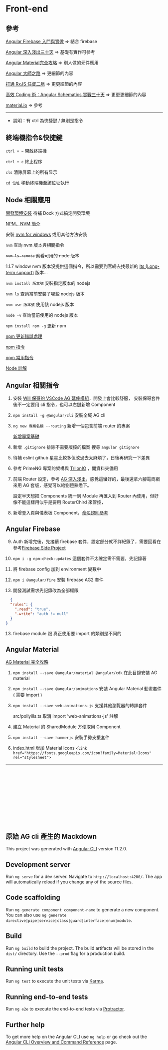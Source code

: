 # Front-end

## 參考

[Angular Firebase 入門與實做](https://ithelp.ithome.com.tw/m/users/20104952/ironman/1554) => 結合 firebase

[Angular 深入淺出三十天](https://ithelp.ithome.com.tw/articles/10208267?sc=rss.qu) => 基礎有實作可參考

[Angular Material完全攻略](https://ithelp.ithome.com.tw/articles/10193505) => 別人做的元件應用

[Angular 大師之路](https://ithelp.ithome.com.tw/users/20020617/ironman/1630) => 更細節的內容

[打通 RxJS 任督二脈](https://ithelp.ithome.com.tw/users/20020617/ironman/2959) => 更更細節的內容

[高效 Coding 術：Angular Schematics 實戰三十天](https://ithelp.ithome.com.tw/users/20090728/ironman/2149) => 更更更細節的內容

[material.io](https://material.io/resources/icons/) => 參考

---

* 說明：有 ctrl 為快捷鍵 / 無則是指令

## 終端機指令&快捷鍵

`ctrl + ~` 開啟終端機

`ctrl + c` 終止程序

`cls` 清除屏幕上的所有显示

`cd 位址` 移動終端機至該位址執行

## Node 相關應用

[開發環境安裝](https://ithelp.ithome.com.tw/articles/10238321) 待補 Dock 方式搞定開發環境

[NPM、NVM 簡介](https://ithelp.ithome.com.tw/articles/10230877)

安裝 [nvm for windows](https://github.com/coreybutler/nvm-windows/releases) 或用其他方法安裝

`nvm` 查詢 nvm 版本與相關指令

~~`nvm ls-remote` 察看可用的 node 版本~~

1.1.7 window nvm 版本沒提供這個指令，所以需要到官網去找最新的 [lts (Long-term support)](https://zh.wikipedia.org/wiki/%E9%95%B7%E6%9C%9F%E6%94%AF%E6%8F%B4) 版本...

`nvm install 版本號` 安裝指定版本的 nodejs

`nvm ls` 查詢當前安裝了哪些 nodejs 版本

`nvm use 版本號` 使用該 nodejs 版本

`node -v` 查詢當前使用的 nodejs 版本

`npm install npm -g` 更新 npm

[npm 更新錯誤處理](https://dotblogs.com.tw/explooosion/2018/04/25/035943)

[npm 指令](https://dca.gitbooks.io/nodejs-tw-wiki-book/content/book/node_npm/node_npm.html)

[npm 常用指令](http://dreamerslab.com/blog/tw/npm-basic-commands/)

[Node 詳解](https://titangene.github.io/article/nvm.html)

## Angular 相關指令

1. 安裝 [Will 保哥的 VSCode AG 延伸模組](https://marketplace.visualstudio.com/items?itemName=doggy8088.angular-extension-pack)，開發上會比較舒服，
   安裝保哥套件後不一定要用 cli 指令，也可以右鍵新增 Component

2. `npm install -g @angular/cli` 安裝全域 AG cli

3. `ng new 專案名稱 --routing` 新增一個包含前端 router 的專案

   [新增專案基礎](https://www.cnblogs.com/fz17/p/14065521.html)

4. 新增 `.gitignore` 排除不需要版控的檔案 搜尋 `angular gitignore`

5. 待補 eslint github 星星比較多但改過去太麻煩了，日後再研究一下差異

6. 參考 PrimeNG 專案的架構與 [TrilonIO](https://github.com/TrilonIO/aspnetcore-angular-universal) ，開資料夾備用

7. 前端 Router 設定，參考 [AG 深入淺出](https://ithelp.ithome.com.tw/users/20090728/ironman/1600)，感覺這蠻好的，最後還拿六腳電商網來用 AG 套版，感覺可以給劉愷熟悉下。

   設定半天想把 Components 統一到 Module 再匯入到 Router 內使用，但好像不能這樣用似乎是要用 RouterChird 來管控，

8. 新增登入頁與儀表板 Component，[命名規則參考](https://www.zhihu.com/question/20330840)

## Angular Firebase

9. Auth 新增完後，先接續 firebase 套件，設定部分就不詳紀錄了，需要回看在參考[Firebase Side Project](https://github.com/johch3n611u/Side-Project-Firebase-to-WebDatabase)

10. `npm i -g npm-check-updates` 這個套件不太確定需不需要，先記錄著

11. 將 firebase config 加到 environment 變數中

11. `npm i @angular/fire` 安裝 firebase AG2 套件

12. 開發測試需求先記錄改為全部權限

```json
  {
  "rules": {
    ".read": "true",
    ".write": "auth != null"
  }
}
```

13. firebase module 跟 真正使用要 import 的類別是不同的

## Angular Material

[AG Material 完全攻略](https://ithelp.ithome.com.tw/articles/10192517)

1. `npm install --save @angular/material @angular/cdk` 在此目錄安裝 AG material

2. `npm install --save @angular/animations` 安裝 Angular Material 動畫套件 ( 需要 import )

3. `npm install --save web-animations-js` 支援其他瀏覽器的轉譯套件

   src/pollyills.ts 取消 import 'web-animations-js' 註解

4. 建立 Material 的 SharedModule 方便取用 Component

5. `npm install --save hammerjs` 安裝手勢支援套件

6. index.html 增加 Material Icons `<link href="https://fonts.googleapis.com/icon?family=Material+Icons" rel="stylesheet">`

---

<br><br><br><br><br><br><br><br><br><br>

## 原始 AG cli 產生的 Mackdown

This project was generated with [Angular CLI](https://github.com/angular/angular-cli) version 11.2.0.

## Development server

Run `ng serve` for a dev server. Navigate to `http://localhost:4200/`. The app will automatically reload if you change any of the source files.

## Code scaffolding

Run `ng generate component component-name` to generate a new component. You can also use `ng generate directive|pipe|service|class|guard|interface|enum|module`.

## Build

Run `ng build` to build the project. The build artifacts will be stored in the `dist/` directory. Use the `--prod` flag for a production build.

## Running unit tests

Run `ng test` to execute the unit tests via [Karma](https://karma-runner.github.io).

## Running end-to-end tests

Run `ng e2e` to execute the end-to-end tests via [Protractor](http://www.protractortest.org/).

## Further help

To get more help on the Angular CLI use `ng help` or go check out the [Angular CLI Overview and Command Reference](https://angular.io/cli) page.
